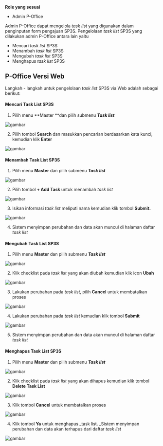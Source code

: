 **Role yang sesuai**

- Admin P-Office

 Admin P-Office dapat mengelola _task list_ yang digunakan dalam penginputan form pengajuan SP3S. Pengelolaan _task list_ SP3S yang dilakukan admin P-Office antara lain yaitu

- Mencari _task list_ SP3S
- Menambah _task list_ SP3S
- Mengubah _task list_ SP3S
- Menghapus _task list_ SP3S

## **P-Office Versi Web**

Langkah - langkah untuk pengelolaan _task list_ SP3S via Web adalah sebagai berikut:

#### **Mencari Task List SP3S**

1.    Pilih menu **Master **dan pilih submenu **_Task list_**

![gambar](DataMaster/SC_DataMaster/DM70.png)

2.    Pilih tombol **Search** dan masukkan pencarian berdasarkan kata kunci, kemudian klik **Enter**

![gambar](DataMaster/SC_DataMaster/DM71.png)

#### **Menambah Task List SP3S**

1.    Pilih menu **Master** dan pilih submenu **_Task list_**

![gambar](DataMaster/SC_DataMaster/DM72.png)

2.    Pilih tombol **+ Add Task** untuk menambah _task list_

![gambar](DataMaster/SC_DataMaster/DM73.png)

3.    Isikan informasi _task list_ meliputi nama kemudian klik tombol **Submit.**

![gambar](DataMaster/SC_DataMaster/DM74.png)

4.    Sistem menyimpan perubahan dan data akan muncul di halaman daftar _task list_



#### **Mengubah Task List SP3S**

1.    Pilih menu **Master** dan pilih submenu **_Task list_**

![gambar](DataMaster/SC_DataMaster/DM75.png)

2.    Klik checklist pada _task list_ yang akan diubah kemudian klik icon **Ubah**

![gambar](DataMaster/SC_DataMaster/DM76.png)

3.    Lakukan perubahan pada _task list_, pilih **Cancel** untuk membatalkan proses

![gambar](DataMaster/SC_DataMaster/DM77.png)

4.    Lakukan perubahan pada _task list_ kemudian klik tombol **Submit**

![gambar](DataMaster/SC_DataMaster/DM78.png)

5.    Sistem menyimpan perubahan dan data akan muncul di halaman daftar _task list_



#### **Menghapus Task List SP3S**

1.    Pilih menu **Master** dan pilih submenu **_Task list_**

![gambar](DataMaster/SC_DataMaster/DM79.png)

2.    Klik checklist pada _task list_ yang akan dihapus kemudian klik tombol **Delete Task List**

![gambar](DataMaster/SC_DataMaster/DM80.png)

3.    Klik tombol **Cancel** untuk membatalkan proses

![gambar](DataMaster/SC_DataMaster/DM81.png)

4.    Klik tombol **Ya** untuk menghapus _task list. _Sistem menyimpan perubahan dan data akan terhapus dari daftar _task list_

![gambar](DataMaster/SC_DataMaster/DM82.png)
